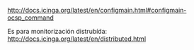 http://docs.icinga.org/latest/en/configmain.html#configmain-ocsp_command

Es para monitorización distrubída:
http://docs.icinga.org/latest/en/distributed.html
